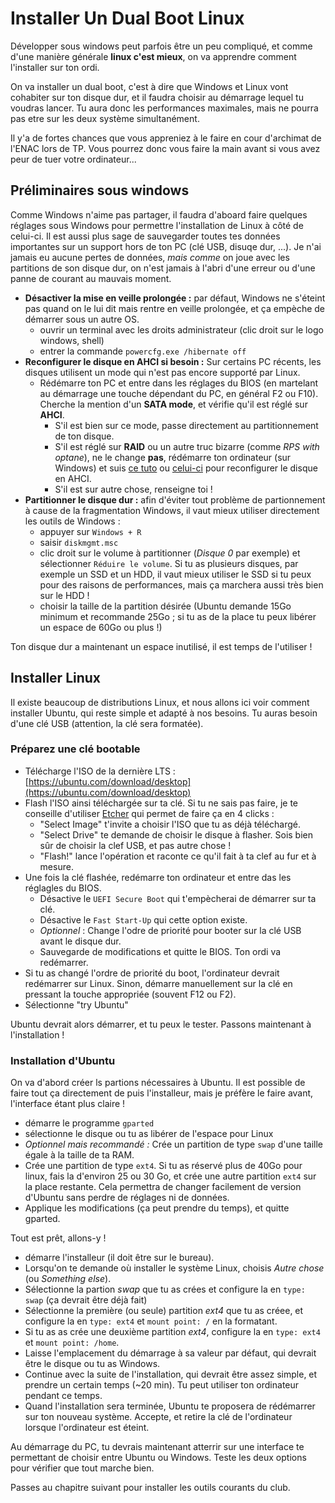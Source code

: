 # Installer Un Dual Boot Linux

Développer sous windows peut parfois être un peu compliqué, et comme d'une manière générale **linux c'est mieux**, on va apprendre comment l'installer sur ton ordi.

On va installer un dual boot, c'est à dire que Windows et Linux vont cohabiter sur ton disque dur, et il faudra choisir au démarrage lequel tu voudras lancer. Tu aura donc les performances maximales, mais ne pourra pas etre sur les deux système simultanément.

Il y'a de fortes chances que vous appreniez à le faire en cour d'archimat de l'ENAC lors de TP. Vous pourrez donc vous faire la main avant si vous avez peur de tuer votre ordinateur...

## Préliminaires sous windows

Comme Windows n'aime pas partager, il faudra d'aboard faire quelques réglages sous Windows pour permettre l'installation de Linux à côté de celui-ci. Il est aussi plus sage de sauvegarder toutes tes données importantes sur un support hors de ton PC (clé USB, disuqe dur, ...). Je n'ai jamais eu aucune pertes de données, _mais_ *comme* on joue avec les partitions de son disque dur, on n'est jamais à l'abri d'une erreur ou d'une panne de courant au mauvais moment.

* **Désactiver la mise en veille prolongée :** par défaut, Windows ne s'éteint pas quand on le lui dit mais rentre en veille prolongée, et ça empèche de démarrer sous un autre OS.
  - ouvrir un terminal avec les droits administrateur (clic droit sur le logo windows, shell)
  - entrer la commande ` powercfg.exe /hibernate off `
* **Reconfigurer le disque en AHCI si besoin :** Sur certains PC récents, les disques utilisent un mode qui n'est pas encore supporté par Linux.
  - Rédémarre ton PC et entre dans les réglages du BIOS (en martelant au démarrage une touche dépendant du PC, en général F2 ou F10). Cherche la mention d'un **SATA mode**, et vérifie qu'il est réglé sur **AHCI**.
    - S'il est bien sur ce mode, passe directement au partitionnement de ton disque.
    - S'il est réglé sur **RAID** ou un autre truc bizarre (comme _RPS with optane_), ne le change **pas**, rédémarre ton ordinateur (sur Windows) et suis [ce tuto](http://triplescomputers.com/blog/uncategorized/solution-switch-windows-10-from-raidide-to-ahci-operation/) ou [celui-ci](https://www.seeyar.fr/activer-mode-ahci-apres-linstallation-de-windows10-mode-ide/) pour reconfigurer le disque en AHCI.
    - S'il est sur autre chose, renseigne toi !
* **Partitionner le disque dur :** afin d'éviter tout problème de partionnement à cause de la fragmentation Windows, il vaut mieux utiliser directement les outils de Windows :
  - appuyer sur `Windows + R`
  - saisir `diskmgmt.msc`
  - clic droit sur le volume à partitionner (_Disque 0_ par exemple) et sélectionner `Réduire le volume`. Si tu as plusieurs disques, par exemple un SSD et un HDD, il vaut mieux utiliser le SSD si tu peux pour des raisons de performances, mais ça marchera aussi très bien sur le HDD !
  - choisir la taille de la partition désirée (Ubuntu demande 15Go minimum et recommande 25Go ; si tu as de la place tu peux libérer un espace de 60Go ou plus !)

Ton disque dur a maintenant un espace inutilisé, il est temps de l'utiliser !

## Installer Linux

Il existe beaucoup de distributions Linux, et nous allons ici voir comment installer Ubuntu, qui reste simple et adapté à nos besoins. Tu auras besoin d'une clé USB (attention, la clé sera formatée).

### Préparez une clé bootable

- Télécharge l'ISO de la dernière LTS : [https://ubuntu.com/download/desktop](https://ubuntu.com/download/desktop)
- Flash l'ISO ainsi téléchargée sur ta clé. Si tu ne sais pas faire, je te conseille d'utiliser [Etcher](https://www.balena.io/etcher/) qui permet de faire ça en 4 clicks :
  - "Select Image" t'invite a choisir l'ISO que tu as déjà téléchargé.
  - "Select Drive" te demande de choisir le disque à flasher. Sois bien sûr de choisir la clef USB, et pas autre chose !
  - "Flash!" lance l'opération et raconte ce qu'il fait à ta clef au fur et à mesure.
- Une fois la clé flashée, redémarre ton ordinateur et entre das les réglagles du BIOS.
  - Désactive le `UEFI Secure Boot` qui t'empècherai de démarrer sur ta clé.
  - Désactive le `Fast Start-Up` qui cette option existe.
  - _Optionnel_ : Change l'odre de priorité pour booter sur la clé USB avant le disque dur.
  - Sauvegarde de modifications et quitte le BIOS. Ton ordi va redémarrer.
- Si tu as changé l'ordre de priorité du boot, l'ordinateur devrait redémarrer sur Linux. Sinon, démarre manuellement sur la clé en pressant la touche appropriée (souvent F12 ou F2).
- Sélectionne "try Ubuntu"

Ubuntu devrait alors démarrer, et tu peux le tester. Passons maintenant à l'installation !

### Installation d'Ubuntu

On va d'abord créer ls partions nécessaires à Ubuntu. Il est possible de faire tout ça directement de puis l'installeur, mais je préfère le faire avant, l'interface étant plus claire !

- démarre le programme `gparted`
- sélectionne le disque ou tu as libérer de l'espace pour Linux
- _Optionnel mais recommandé :_ Crée un partition de type `swap` d'une taille égale à la taille de ta RAM.
- Crée une partition de type `ext4`. Si tu as réservé plus de 40Go pour linux, fais la d'environ 25 ou 30 Go, et crée une autre partition `ext4` sur la place restante. Cela permettra de changer facilement de version d'Ubuntu sans perdre de réglages ni de données.
- Applique les modifications (ça peut prendre du temps), et quitte gparted.

Tout est prêt, allons-y !

- démarre l'installeur (il doit être sur le bureau).
- Lorsqu'on te demande où installer le système Linux, choisis _Autre chose_ (ou _Something else_).
- Sélectionne la partion _swap_ que tu as crées et configure la en `type: swap` (ça devrait être déjà fait)
- Sélectionne la première (ou seule) partition _ext4_ que tu as créee, et configure la en `type: ext4` et `mount point: /` en la formatant.
- Si tu as as crée une deuxième partition _ext4_, configure la en `type: ext4` et `mount point: /home`.
- Laisse l'emplacement du démarrage à sa valeur par défaut, qui devrait être le disque ou tu as Windows.
- Continue avec la suite de l'installation, qui devrait être assez simple, et prendre un certain temps (~20 min). Tu peut utiliser ton ordinateur pendant ce temps.
- Quand l'installation sera terminée, Ubuntu te proposera de rédémarrer sur ton nouveau système. Accepte, et retire la clé de l'ordinateur lorsque l'ordinateur est éteint.

Au démarrage du PC, tu devrais maintenant atterrir sur une interface te permettant de choisir entre Ubuntu ou Windows. Teste les deux options pour vérifier que tout marche bien.


Passes au chapitre suivant pour installer les outils courants du club.



